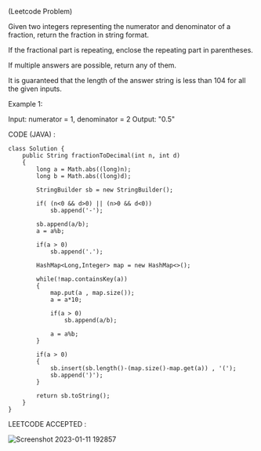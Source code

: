 (Leetcode Problem)

Given two integers representing the numerator and denominator of a fraction, return the fraction in string format.

If the fractional part is repeating, enclose the repeating part in parentheses.

If multiple answers are possible, return any of them.

It is guaranteed that the length of the answer string is less than 104 for all the given inputs.

 

Example 1:

Input: numerator = 1, denominator = 2
Output: "0.5"



CODE (JAVA) :

```
class Solution {
    public String fractionToDecimal(int n, int d) 
    {
        long a = Math.abs((long)n);
        long b = Math.abs((long)d);
        
        StringBuilder sb = new StringBuilder();
        
        if( (n<0 && d>0) || (n>0 && d<0))
            sb.append('-');
        
        sb.append(a/b);
        a = a%b;
        
        if(a > 0)
            sb.append('.');
        
        HashMap<Long,Integer> map = new HashMap<>();
        
        while(!map.containsKey(a))
        {
            map.put(a , map.size());
            a = a*10;
            
            if(a > 0)
                sb.append(a/b);
            
            a = a%b;
        }
        
        if(a > 0)
        {
            sb.insert(sb.length()-(map.size()-map.get(a)) , '(');
            sb.append(')');
        }
        
        return sb.toString();
    }
}

```
LEETCODE ACCEPTED :

![Screenshot 2023-01-11 192857](https://user-images.githubusercontent.com/73281015/211824938-850f6ca3-9f99-4e57-b76c-4150e012c5fc.png)
